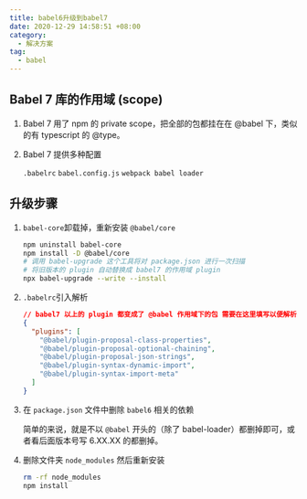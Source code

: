 ```yaml
---
title: babel6升级到babel7
date: 2020-12-29 14:58:51 +08:00
category:
  - 解决方案
tag:
  - babel
---
```


## Babel 7 库的作用域 (scope)

1. Babel 7 用了 npm 的 private scope，把全部的包都挂在在 @babel 下，类似的有 typescript 的 @type。

2. Babel 7 提供多种配置

   `.babelrc`
   `babel.config.js`
   `webpack babel loader`

## 升级步骤

1. `babel-core`卸载掉，重新安装 `@babel/core`

   ```bash
   npm uninstall babel-core
   npm install -D @babel/core
   # 调用 babel-upgrade 这个工具将对 package.json 进行一次扫描
   # 将旧版本的 plugin 自动替换成 babel7 的作用域 plugin
   npx babel-upgrade --write --install 
   ```

2. `.babelrc`引入解析

   ```json
   // babel7 以上的 plugin 都变成了 @babel 作用域下的包 需要在这里填写以便解析
   {
     "plugins": [
       "@babel/plugin-proposal-class-properties",
       "@babel/plugin-proposal-optional-chaining",
       "@babel/plugin-proposal-json-strings",
       "@babel/plugin-syntax-dynamic-import",
       "@babel/plugin-syntax-import-meta"
     ]
   }
   ```

3. 在 `package.json` 文件中删除 `babel6` 相关的依赖

   简单的来说，就是不以 `@babel` 开头的（除了 babel-loader）都删掉即可，或者看后面版本号写 6.XX.XX 的都删掉。

4. 删除文件夹 `node_modules` 然后重新安装

   ```bash
   rm -rf node_modules
   npm install
   ```

   